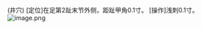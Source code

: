 (井穴)
[定位]在足第2趾末节外侧，距趾甲角0.1寸。
[操作]浅刺0.1寸。
![image.png](https://picgo18719498306.oss-cn-guangzhou.aliyuncs.com/20250423170552545.png)
